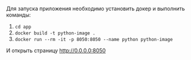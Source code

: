 Для запуска приложения необходимо установить докер и выполнить команды:   
1. `cd app`
2. `docker build -t python-image .`
3. `docker run --rm -it -p 8050:8050 --name python python-image`   

И открыть страницу http://0.0.0.0:8050  